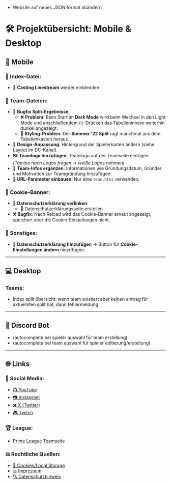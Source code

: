 - Website auf neues JSON format abändern

# 🛠️ Projektübersicht: Mobile & Desktop

## 📱 Mobile

### 📌 Index-Datei:
- 🎥 **Casting Livestream** wieder einblenden

### 📂 Team-Dateien:
- 🐞 **Bugfix Split-Ergebnisse**:
  - ❌ **Problem**: Beim Start im **Dark Mode** wird beim Wechsel in den Light Mode und anschließendem `F5`-Drücken das Tabelleninnere weiterhin dunkel angezeigt.
  - 🔧 **Styling-Problem**: Der **Summer '22 Split** ragt manchmal aus dem Tabellenkasten heraus.
- 🎨 **Design-Anpassung**: Hintergrund der Spielerkarten ändern (siehe Layout im DC-Kanal).
- 🖼️ **Teamlogo hinzufügen**: Teamlogo auf der Teamseite einfügen. *(Tamino nach Logos fragen → weiße Logos nehmen)*
- 📜 **Team-Infos ergänzen**: Informationen wie Gründungsdatum, Gründer und Motivation zur Teamgründung hinzufügen.
- 🔗 **URL-Parameter einbauen**: Nur eine `team.html` verwenden.

### 🍪 Cookie-Banner:
- 📜 **Datenschutzerklärung verlinken**:
  - 📝 Datenschutzerklärungsseite erstellen
- ❌ **Bugfix**: Nach Reload wird das Cookie-Banner erneut angezeigt, speichert aber die Cookie-Einstellungen nicht.

### 📌 Sonstiges:
- 📜 **Datenschutzerklärung hinzufügen** → Button für **Cookie-Einstellungen ändern** hinzufügen.

---

## 💻 Desktop
### Teams:
- Index split übersicht: wenn team existiert aber keinen eintrag für aktuellsten split hat, dann fehlermeldung
---

## 🤖 Discord Bot
- (autocomplete bei spieler auswahl für team erstellung)
- (autocomplete bei team auswahl für spieler editierung/erstellung)

---

## 🌐 Links

### 📢 Social Media:
- [📺 YouTube](https://www.youtube.com/@IBTChallenger)  
- [📷 Instagram](https://www.instagram.com/ibt_challenger)  
- [✖️ X (Twitter)](https://x.com/ibt_challenger)  
- [🎮 Twitch](https://www.twitch.tv/ibt_challenger)  

### 🏆 League:
- [Prime League Teamseite](https://www.primeleague.gg/leagues/teams/175275-iron-better-than-challenger)

### ⚖️ Rechtliche Quellen:
- [🍪 Cookies/Local Storage](https://www.datenschutz.org/cookie-banner/)  
- [⚖️ Impressum](https://www.gesetze-im-internet.de/ddg/__5.html)
- [🔍 Datenschutzhinweis](https://www.ldi.nrw.de/datenschutz/medien-und-technik/websites-muster-fuer-datenschutzhinweise)
